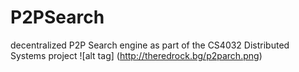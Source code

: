 P2PSearch
=========

decentralized P2P Search engine as part of the CS4032 Distributed Systems project 
![alt tag] (http://theredrock.bg/p2parch.png)
